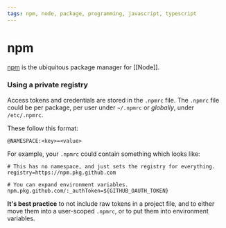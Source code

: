 ```yaml
---
tags: npm, node, package, programming, javascript, typescript
---
```


# npm

[npm](https://www.npmjs.com/) is the ubiquitous package manager for [[Node]].

### Using a private registry

Access tokens and credentials are stored in the `.npmrc` file.
The `.npmrc` file could be per package, per user under `~/.npmrc` or *globally*, under `/etc/.npmrc`.

These follow this format:
```shell
@NAMESPACE:<key>=<value>
```

For example, your `.npmrc` could contain something which looks like:
```shell
# This has no namespace, and just sets the registry for everything.
registry=https://npm.pkg.github.com

# You can expand environment variables.
npm.pkg.github.com/:_authToken=${GITHUB_OAUTH_TOKEN}
```

**It's best practice** to not include raw tokens in a project file, and to either move them into a user-scoped `.npmrc`, or to put them into environment variables.
